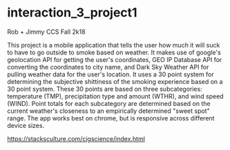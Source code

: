 # interaction_3_project1 
Rob + Jimmy CCS Fall 2k18

This project is a mobile application that tells the user how much it will suck to have to go outside to smoke based on weather. It makes use of google's geolocation API for getting the user's coordinates, GEO IP Database API for converting the coordinates to city name, and Dark Sky Weather API for pulling weather data for the user's location. It uses a 30 point system for determining the subjective shittiness of the smoking experience based on a 30 point system. These 30 points are based on three subcategories: temperature (TMP), precipitation type and amount (WTHR), and wind speed (WIND). Point totals for each subcategory are determined based on the current weather's closeness to an empirically determined "sweet spot" range. The app works best on chrome, but is responsive across different device sizes. 


https://stacksculture.com/cigscience/index.html
